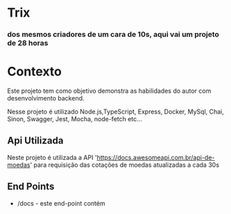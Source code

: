 # Trix

### dos mesmos criadores de um cara de 10s, aqui vai um projeto de 28 horas

# Contexto

Este projeto tem como objetivo demonstra as habilidades do autor com desenvolvimento backend.

Nesse projeto é utilizado Node.js,TypeScript, Express, Docker, MySql, Chai, Sinon, Swagger, Jest, Mocha, node-fetch etc...

## Api Utilizada

Neste projeto é utilizada a API 'https://docs.awesomeapi.com.br/api-de-moedas' para requisição das cotações de moedas atualizadas a cada 30s

## End Points

* /docs -  este end-point contém 